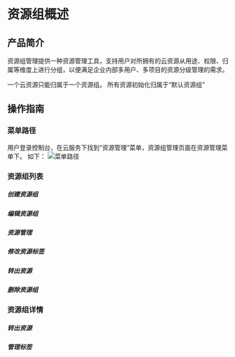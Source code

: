 # 资源组概述
## 产品简介

资源组管理提供一种资源管理工具，支持用户对所拥有的云资源从用途、权限、归属等维度上进行分组，以便满足企业内部多用户、多项目的资源分级管理的需求。

一个云资源只能归属于一个资源组。 所有资源初始化归属于“默认资源组”

## 操作指南

### 菜单路径
用户登录控制台，在云服务下找到“资源管理”菜单，资源组管理页面在资源管理菜单下。
如下：
![菜单路径](../../../../image/resourcegroup/1-路径.png)


### 资源组列表
##### 创建资源组
##### 编辑资源组
##### 资源管理
##### 修改资源标签
##### 转出资源
##### 删除资源组
### 资源组详情
##### 转出资源
##### 管理标签
